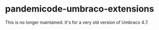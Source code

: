 # pandemicode-umbraco-extensions

This is no longer maintained. It's for a very old version of Umbraco 4.7.
